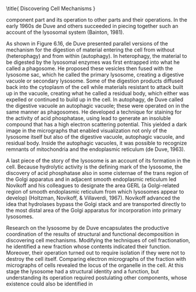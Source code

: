 \title{
Discovering Cell Mechanisms
}

component part and its operation to other parts and their operations. In the early 1960s de Duve and others succeeded in piecing together such an account of the lysosomal system (Bainton, 1981).

As shown in Figure 6.16, de Duve presented parallel versions of the mechanism for the digestion of material entering the cell from without (heterophagy) and from within (autophagy). In heterophagy, the material to be digested by the lysosomal enzymes was first entrapped into what he called a phagosome. He proposed these vesicles then fused with the lysosome sac, which he called the primary lysosome, creating a digestive vacuole or secondary lysosome. Some of the digestion products diffused back into the cytoplasm of the cell while materials resistant to attack built up in the vacuole, creating what he called a residual body, which either was expelled or continued to build up in the cell. In autophagy, de Duve called the digestive vacuole an autophagic vacuole; these were operated on in the same manner as phagosomes. He developed a technique for staining for the activity of acid phosphatase, using lead to generate an insoluble compound that has a high electron scattering potential. This yielded a dark image in the micrographs that enabled visualization not only of the lysosome itself but also of the digestive vacuole, autophagic vacuole, and residual body. Inside the autophagic vacuoles, it was possible to recognize remnants of mitochondria and the endoplasmic reticulum (de Duve, 1963).

A last piece of the story of the lysosome is an account of its formation in the cell. Because hydrolytic activity is the defining mark of the lysosome, the discovery of acid phosphatase also in some cisternae of the trans region of the Golgi apparatus and in adjacent smooth endoplasmic reticulum led Novikoff and his colleagues to designate the area GERL (a Golgi-related region of smooth endoplasmic reticulum from which lysosomes appear to develop) (Holtzman, Novikoff, \& Villaverdi, 1967). Novikoff advanced the idea that hydrolases bypass the Golgi stack and are transported directly to the most distal area of the Golgi apparatus for incorporation into primary lysosomes.

Research on the lysosome by de Duve encapsulates the productive coordination of the results of structural and functional decomposition in discovering cell mechanisms. Modifying the techniques of cell fractionation, he identified a new fraction whose contents indicated their function. Moreover, their operation turned out to require isolation if they were not to destroy the cell itself. Comparing electron micrographs of the fraction with micrographs of cells revealed the locus of the organelle in the cell. At this stage the lysosome had a structural identity and a function, but understanding its operation required postulating other components, whose existence could also be identified in